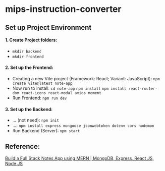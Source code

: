 # mips-instruction-converter

##  Set up Project Environment
#### 1. Create Project folders:
- ```mkdir backend```
- ```mkdir frontend```
#### 2. Set up the Frontend:
- Creating a new Vite project (Framework: React; Variant: JavaScript): 
```npm create vite@latest note-app```
- Now run to install:
```cd note-app```
```npm install```
```npm install react-router-dom react-icons react-modal axios moment```
- Run Frontend:
```npm run dev```

#### 3. Set up the Backend:
- ... (not need):
```npm init```
- ...:
```npm install express mongoose jsonwebtoken dotenv cors nodemon```
- Run Backend (Server):
```npm start```


## Reference:
[Build a Full Stack Notes App using MERN | MongoDB, Express, React JS, Node JS](https://www.youtube.com/watch?v=Rgvec9UA2_I)

